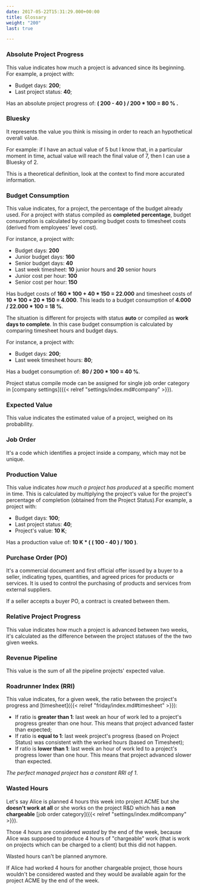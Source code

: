 ```yaml
---
date: 2017-05-22T15:31:29.000+00:00
title: Glossary
weight: "200"
last: true

---
```

### Absolute Project Progress

This value indicates how much a project is advanced since its beginning. For example, a project with:

* Budget days: **200**;
* Last project status: **40**;

Has an absolute project progress of: **( 200 - 40 ) / 200 * 100 = 80 % .**

### Bluesky

It represents the value you think is missing in order to reach an hypothetical overall value.

For example: if I have an actual value of 5 but I know that, in a particular moment in time, actual value will reach the final value of 7, then I can use a Bluesky of 2.

This is a theoretical definition, look at the context to find more accurated information.

### Budget Consumption

This value indicates, for a project, the percentage of the budget already used. 
For a project with status compiled as **completed percentage**, budget consumption is calculated by comparing budget costs to timesheet costs (derived from employees' level cost). 

For instance, a project with:

* Budget days: **200**
* Junior budget days: **160**
* Senior budget days: **40**
* Last week timesheet: **10** junior hours and **20** senior hours
* Junior cost per hour: **100**
* Senior cost per hour: **150**

Has budget costs of **160 * 100 + 40 * 150 = 22.000** and timesheet costs of **10 * 100 + 20 * 150 = 4.000**. 
This leads to a budget consumption of **4.000 / 22.000 * 100 = 18 %**.

The situation is different for projects with status **auto** or compiled as **work days to complete**. In this case budget consumption is calculated by comparing timesheet hours and budget days. 

For instance, a project with:

* Budget days: **200**;
* Last week timesheet hours: **80**;

Has a budget consumption of: **80 / 200 * 100 = 40 %**.

Project status compile mode can be assigned for single job order category in [company settings]({{< relref "settings/index.md#company" >}}).

### Expected Value

This value indicates the estimated value of a project, weighed on its probability.

### Job Order

It's a code which identifies a project inside a company, which may not be unique.

### Production Value

This value indicates _how much a project has produced_ at a specific moment in time. This is calculated by multiplying the project's value for the project's percentage of completion (obtained from the Project Status).For example, a project with:

* Budget days: **100**;
* Last project status: **40**;
* Project's value: **10 K**;

Has a production value of: **10 K * ( ( 100 - 40 ) / 100 )**.

### Purchase Order (PO)

It's a commercial document and first official offer issued by a buyer to a seller, indicating types, quantities, and agreed prices for products or services. It is used to control the purchasing of products and services from external suppliers.

If a seller accepts a buyer PO, a contract is created between them.

### Relative Project Progress

This value indicates how much a project is advanced between two weeks, it's calculated as the difference between the project statuses of the the two given weeks.

### Revenue Pipeline

This value is the sum of all the pipeline projects' expected value.

### Roadrunner Index (RRI)

This value indicates, for a given week, the ratio between the project's progress and \[timesheet\]({{< relref "friday/index.md#timesheet" >}}):

* If ratio is **greater than 1**: last week an hour of work led to a project's progress greater than one hour. This means that project advanced faster than expected;
* If ratio is **equal to 1**: last week project's progress (based on Project Status) was consistent with the worked hours (based on Timesheet);
* If ratio is **lower than 1**: last week an hour of work led to a project's progress lower than one hour. This means that project advanced slower than expected.

_The perfect managed project has a constant RRI of 1_.

### Wasted Hours

Let's say Alice is planned 4 hours this week into project ACME but she **doesn't work at all** or she works on the project R&D which has a **non chargeable** [job order category]({{< relref "settings/index.md#company" >}}).

Those 4 hours are considered *wasted* by the end of the week, because Alice was supposed to produce 4 hours of "chargeable" work (that is work on projects which can be charged to a client) but this did not happen.

Wasted hours can't be planned anymore.

If Alice had worked 4 hours for another chargeable project, those hours wouldn't be considered wasted and they would be available again for the project ACME by the end of the week.
